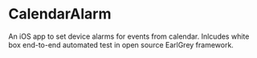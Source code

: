 # CalendarAlarm
An iOS app to set device alarms for events from calendar. Inlcudes white box end-to-end automated test in open source EarlGrey framework.
